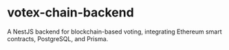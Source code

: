 # votex-chain-backend
A NestJS backend for blockchain-based voting, integrating Ethereum smart contracts, PostgreSQL, and Prisma.
